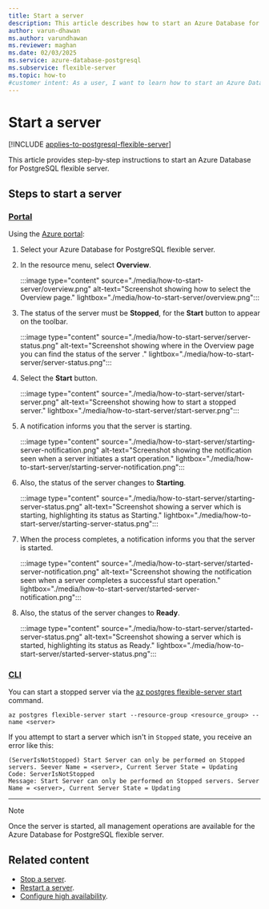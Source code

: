 ```yaml
---
title: Start a server
description: This article describes how to start an Azure Database for PostgreSQL flexible server.
author: varun-dhawan
ms.author: varundhawan
ms.reviewer: maghan
ms.date: 02/03/2025
ms.service: azure-database-postgresql
ms.subservice: flexible-server
ms.topic: how-to
#customer intent: As a user, I want to learn how to start an Azure Database for PostgreSQL flexible server.
---
```


# Start a server

[!INCLUDE [applies-to-postgresql-flexible-server](~/reusable-content/ce-skilling/azure/includes/postgresql/includes/applies-to-postgresql-flexible-server.md)]

This article provides step-by-step instructions to start an Azure Database for PostgreSQL flexible server.

## Steps to start a server

### [Portal](#tab/portal-start-server)

Using the [Azure portal](https://portal.azure.com/):

1. Select your Azure Database for PostgreSQL flexible server.

2. In the resource menu, select **Overview**.

    :::image type="content" source="./media/how-to-start-server/overview.png" alt-text="Screenshot showing how to select the Overview page." lightbox="./media/how-to-start-server/overview.png":::

3. The status of the server must be **Stopped**, for the **Start** button to appear on the toolbar.

    :::image type="content" source="./media/how-to-start-server/server-status.png" alt-text="Screenshot showing where in the Overview page you can find the status of the server ." lightbox="./media/how-to-start-server/server-status.png":::

3. Select the **Start** button.

    :::image type="content" source="./media/how-to-start-server/start-server.png" alt-text="Screenshot showing how to start a stopped server." lightbox="./media/how-to-start-server/start-server.png":::

4. A notification informs you that the server is starting.

    :::image type="content" source="./media/how-to-start-server/starting-server-notification.png" alt-text="Screenshot showing the notification seen when a server initiates a start operation." lightbox="./media/how-to-start-server/starting-server-notification.png":::

5. Also, the status of the server changes to **Starting**.

    :::image type="content" source="./media/how-to-start-server/starting-server-status.png" alt-text="Screenshot showing a server which is starting, highlighting its status as Starting." lightbox="./media/how-to-start-server/starting-server-status.png":::

6. When the process completes, a notification informs you that the server is started.

    :::image type="content" source="./media/how-to-start-server/started-server-notification.png" alt-text="Screenshot showing the notification seen when a server completes a successful start operation." lightbox="./media/how-to-start-server/started-server-notification.png":::

7. Also, the status of the server changes to **Ready**.

    :::image type="content" source="./media/how-to-start-server/started-server-status.png" alt-text="Screenshot showing a server which is started, highlighting its status as Ready." lightbox="./media/how-to-start-server/started-server-status.png":::

### [CLI](#tab/cli-start-server)

You can start a stopped server via the [az postgres flexible-server start](/cli/azure/postgres/flexible-server#az-postgres-flexible-server-start) command.

```azurecli-interactive
az postgres flexible-server start --resource-group <resource_group> --name <server>
```

If you attempt to start a server which isn't in `Stopped` state, you receive an error like this:

```output
(ServerIsNotStopped) Start Server can only be performed on Stopped servers. Seever Name = <server>, Current Server State = Updating
Code: ServerIsNotStopped
Message: Start Server can only be performed on Stopped servers. Server Name = <server>, Current Server State = Updating
```

---

> [!NOTE]
> Once the server is started, all management operations are available for the Azure Database for PostgreSQL flexible server.

## Related content

- [Stop a server](how-to-stop-server.md).
- [Restart a server](how-to-restart-server.md).
- [Configure high availability](how-to-configure-high-availability.md).
